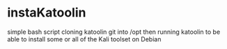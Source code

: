 # instaKatoolin
simple bash script cloning katoolin git into /opt then running katoolin to be able to install some or all of the Kali toolset on Debian
